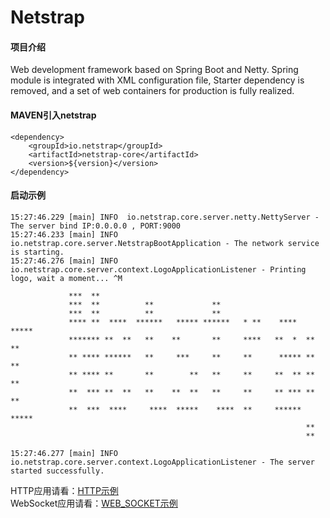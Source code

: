 # Netstrap

#### 项目介绍
Web development framework based on Spring Boot and Netty. Spring module is integrated with XML configuration file, Starter dependency is removed, and a set of web containers for production is fully realized.

#### MAVEN引入netstrap

```
<dependency>
    <groupId>io.netstrap</groupId>
    <artifactId>netstrap-core</artifactId>
    <version>${version}</version>
</dependency>
```

#### 启动示例

```
15:27:46.229 [main] INFO  io.netstrap.core.server.netty.NettyServer - The server bind IP:0.0.0.0 , PORT:9000
15:27:46.233 [main] INFO  io.netstrap.core.server.NetstrapBootApplication - The network service is starting.
15:27:46.276 [main] INFO  io.netstrap.core.server.context.LogoApplicationListener - Printing logo, wait a moment... ^M

             ***  **
             ***  **          **             **
             ***  **          **             **
             **** **  ****  ******   ***** ******   * **    ****  *****
             ******* **  **   **    **       **     ****   **  *  **  **
             ** **** ******   **     ***     **     **      ***** **  **
             ** **** **       **        **   **     **     **  ** **  **
             **  *** **  **   **    **  **   **     **     ** *** **  **
             **  ***  ****     ****  *****    ****  **     ****** *****
                                                                  **
                                                                  **

15:27:46.277 [main] INFO  io.netstrap.core.server.context.LogoApplicationListener - The server started successfully.
```


HTTP应用请看：[HTTP示例](https://github.com/minghu-zhang/netstrap/blob/master/HTTP.md)  
WebSocket应用请看：[WEB_SOCKET示例](https://github.com/minghu-zhang/netstrap/blob/master/WEB_SOCKET.md)
